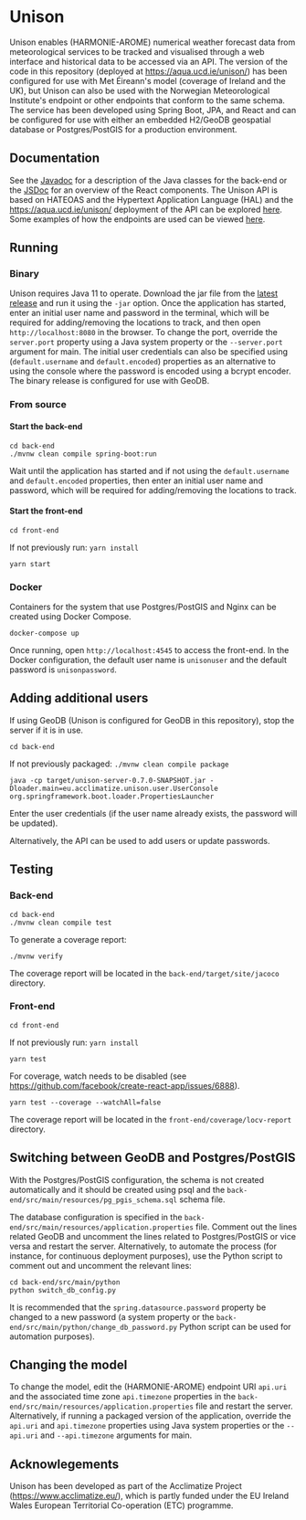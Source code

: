 # Unison
Unison enables (HARMONIE-AROME) numerical weather forecast data from meteorological services to be tracked and visualised through a web interface and historical data to be accessed via an API. The version of the code in this repository (deployed at https://aqua.ucd.ie/unison/) has been configured for use with Met Éireann's model (coverage of Ireland and the UK), but Unison can also be used with the Norwegian Meteorological Institute's endpoint or other endpoints that conform to the same schema. The service has been developed using Spring Boot, JPA, and React and can be configured for use with either an embedded H2/GeoDB geospatial database or Postgres/PostGIS for a production environment.

## Documentation
See the [Javadoc](https://conormuldoon.github.io/unison/docs/back-end/) for a description of the Java classes for the back-end or the [JSDoc](https://conormuldoon.github.io/unison/docs/front-end/) for an overview of the React components. The Unison API is based on HATEOAS and the Hypertext Application Language (HAL) and the https://aqua.ucd.ie/unison/ deployment of the API can be explored [here](https://aqua.ucd.ie/unison/explorer/index.html#hkey0=Accept&hval0=application/hal+json&uri=https://aqua.ucd.ie/unison/). Some examples of how the endpoints are used can be viewed [here](https://documenter.getpostman.com/view/3155829/SVtWvmRS). 

## Running

### Binary
Unison requires Java 11 to operate. Download the jar file from the [latest release](https://github.com/conormuldoon/unison/releases/latest/) and run it using the `-jar` option. Once the application has started, enter an initial user name and password in the terminal, which will be required for adding/removing the locations to track, and then open `http://localhost:8080` in the browser. To change the port, override the `server.port` property using a Java system property or the `--server.port` argument for main. The initial user credentials can also be specified using (`default.username` and `default.encoded`) properties as an alternative to using the console where the password is encoded using a bcrypt encoder. The binary release is configured for use with GeoDB.

### From source

#### Start the back-end

```
cd back-end
./mvnw clean compile spring-boot:run
```
Wait until the application has started and if not using the `default.username` and `default.encoded` properties, then enter an initial user name and password, which will be required for adding/removing the locations to track.

#### Start the front-end

```
cd front-end
```
If not previously run: `yarn install`
```
yarn start
```

### Docker

Containers for the system that use Postgres/PostGIS and Nginx can be created using Docker Compose.
```
docker-compose up
```
Once running, open `http://localhost:4545` to access the front-end. In the Docker configuration, the default user name is `unisonuser` and the default password is `unisonpassword`.

## Adding additional users

If using GeoDB (Unison is configured for GeoDB in this repository), stop the server if it is in use.
```
cd back-end
```
If not previously packaged: `./mvnw clean compile package`
```
java -cp target/unison-server-0.7.0-SNAPSHOT.jar -Dloader.main=eu.acclimatize.unison.user.UserConsole org.springframework.boot.loader.PropertiesLauncher
```

Enter the user credentials (if the user name already exists, the password will be updated).

Alternatively, the API can be used to add users or update passwords.

## Testing

### Back-end 
```
cd back-end
./mvnw clean compile test
```
To generate a coverage report:
```
./mvnw verify
```
The coverage report will be located in the `back-end/target/site/jacoco` directory.

### Front-end
```
cd front-end
```
If not previously run: `yarn install`
```
yarn test
```
For coverage, watch needs to be disabled (see https://github.com/facebook/create-react-app/issues/6888).
```
yarn test --coverage --watchAll=false
```
The coverage report will be located in the `front-end/coverage/locv-report` directory.

## Switching between GeoDB and Postgres/PostGIS

With the Postgres/PostGIS configuration, the schema is not created automatically and it should be created using psql and the `back-end/src/main/resources/pg_pgis_schema.sql` schema file.

The database configuration is specified in the `back-end/src/main/resources/application.properties` file. Comment out the lines related GeoDB and uncomment the lines related to Postgres/PostGIS or vice versa and restart the server. Alternatively, to automate the process (for instance, for continuous deployment purposes), use the Python script to comment out and uncomment the relevant lines:
```
cd back-end/src/main/python
python switch_db_config.py
```

It is recommended that the `spring.datasource.password` property be changed to a new password (a system property or the `back-end/src/main/python/change_db_password.py` Python script can be used for automation purposes). 

## Changing the model

To change the model, edit the (HARMONIE-AROME) endpoint URI `api.uri` and the associated time zone `api.timezone` properties in the `back-end/src/main/resources/application.properties` file and restart the server. Alternatively, if running a packaged version of the application, override the `api.uri` and `api.timezone` properties using Java system properties or the `--api.uri` and `--api.timezone` arguments for main.

## Acknowlegements
Unison has been developed as part of the Acclimatize Project (https://www.acclimatize.eu/), which is partly funded under the EU Ireland Wales European Territorial Co-operation (ETC) programme.
